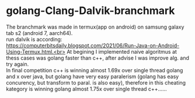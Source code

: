# golang-Clang-Dalvik-branchmark
The branchmark was made in termux(app on android) on samsung galaxy tab s2 (android 7, aarch64). <br> 
run dalvik is according: https://computerbitsdaily.blogspot.com/2021/06/Run-Java-on-Android-Using-Termux.html.<br>
At begining I implemented naive algoritmus at thess cases was golang faster than c++, after advise I was improve alg. and try again.<br> 
In final competition c++ is winning almost 1.69x over single thread golang and x over java, but golang have very easy paralerism (golang has easy concurency, but transform to paral. is also easy), therefore in this cheating kategory is winning golang almost 1.75x over single thread c++......<br>

